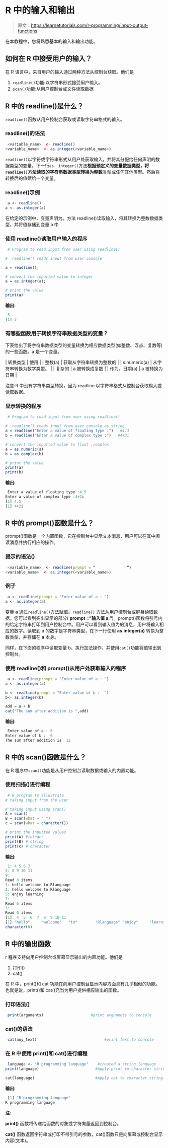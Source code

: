 # R 中的输入和输出

> 原文：<https://learnetutorials.com/r-programming/input-output-functions>

在本教程中，您将熟悉基本的输入和输出功能。

## 如何在 R 中接受用户的输入？

在 R 语言中，来自用户的输入通过两种方法从控制台获取。他们是

1.  `readline()`功能:以字符串形式接受用户输入。
2.  `scan()`功能:从用户控制台或文件读取数据

## R 中的 readline()是什么？

`readline()`函数从用户控制台获取或读取字符串格式的输入。

### readline()的语法

```r
 <variable_name>  <- readline()
<variable_name>  <- as.integer(<variable_name>) 

```

`readline()`以字符或字符串形式从用户处获取输入，并将其分配给任何声明的数据类型的变量。下一行`as. integer()`方法**根据预定义的变量数据类型，将`readline()`方法读取的字符串数据类型转换为整数**类型或任何其他类型。然后将转换后的值赋给一个变量。

### readline()示例

```r
 a <- readline()
a <- as.integer(a) 

```

在给定的示例中，变量声明为。方法 readline()读取输入，将其转换为整数数据类型，并将值存储到变量 a 中

### 使用 readline()读取用户输入的程序

```r
 # Program to read input from user using readline()

#  readline() reads input from user console

a = readline();

# convert the inputted value to integer
a = as.integer(a);

# print the value
print(a) 

```

**输出:**

```r
 5
[1] 5 
```

### 有哪些函数用于转换字符串数据类型的变量？

下表给出了将字符串数据类型的变量转换为相应数据类型(如整数、浮点、复数等)的一些函数。a 是一个变量。

| 转换类型 | 使用 |
| 整数(a) | 获取从字符串转换为整数的 |
| s.numeric(a) | 从字符串转换为数字类型。 |
| 复杂的 | a 被转换成复数 |
| 作为。日期(a) | a 被转换为日期 |

注意:R 中没有字符串类型转换，因为 readline 以字符串格式从控制台获取输入或读取数据。

### 显示转换的程序

```r
 # Program to read input from user using readline()

#  readline() reads input from user console as string
a = readline("Enter a value of floating type :")   #4.3
b = readline("Enter a value of complex type :")   #4+2i

# convert the inputted value to float ,complex
a = as.numeric(a)
b = as.complex(b)

# print the value
print(a)
print(b) 

```

**输出:**

```r
 Enter a value of floating type :4.5
Enter a value of complex type :4+2i
[1] 4.5
[1] 4+2i 
```

## R 中的 prompt()函数是什么？

prompt()函数是一个内置函数，它在控制台中显示文本消息，用户可以在其中阅读消息并执行相应的操作。

### 提示的语法()

```r
 <variable_name>  <- readline(prompt = “              “)
<variable_name>  <- as.integer(<variable_name>) 

```

### 例子

```r
 a <- readline(prompt = "Enter value of a : ")
a <- as.integer(a) 

```

变量 **a** 通过`readline()`方法赋值。`readline()` 方法从用户控制台或屏幕读取数据。您可以看到突出显示的部分( **prompt =“输入值 a:“**)。prompt()函数将引号内的给定字符串打印到用户控制台中。用户可以看到输入值为的消息，用户将输入相应的数字。读取到 a 的数字是字符串类型，在下一行使用 **as.integer(a)** 转换为整数类型，并存储在 **a** 本身。

同样，在下面的程序中读取变量 b。执行加法操作，并使用`cat()`功能将值输出到控制台。

### 使用 readline()和 prompt()从用户处获取输入的程序

```r
 a <- readline(prompt = "Enter value of a : ")
a <- as.integer(a)

b <- readline(prompt = "Enter value of b :  ")
b<- as.integer(b)

add = a + b
cat("The sum after addition is ",add) 

```

**输出:**

```r
 Enter value of a : 6
Enter value of b :  6
The sum after addition is  12 
```

## R 中的 scan()函数是什么？

在 R 程序中`scan()`功能是从用户控制台读取数据或输入的内置功能。

### 使用扫描()进行编程

```r
 # R program to illustrate
# taking input from the user

# taking input using scan()
A = scan()
B = scan(what = " ")
c = scan(what = character())

# print the inputted values
print(A) #integer
print(B) # string
print(c) # character 

```

**输出:**

```r
 1: 4 5 6 7
5: 8 9 10 11
9: 
Read 8 items
1: hello welcome to Rlanguage
1: hello welcome to Rlanguage
5: enjoy learning
7: 
Read 6 items
1: 
Read 0 items
[1]  4  5  6  7  8  9 10 11
[1] "hello"     "welcome"   "to"        "Rlanguage" "enjoy"     "learning" 
character(0) 
```

## R 中的输出函数

r 程序支持向用户控制台或屏幕显示输出的内置功能。他们是

1.  打印()
2.  cat()

在 R 中，print()和 cat 功能在向用户控制台显示内容方面具有几乎相似的功能。也就是说，print()和 cat()充当为用户提供相应输出的函数。

### 打印语法()

```r
 print(arguments)                     #print arguments to console 

```

### cat()的语法

```r
 cat(any_text)                              #print text to console 

```

### 在 R 中使用 print()和 cat()进行编程

```r
 language <- "R programming language"    #created a string language
print(language)                         #Apply print to character string language

cat(language)                           #Apply cat to character string 

```

**输出:**

```r
 [1] "R programming language"
R programming language 
```

**注**:

**print()** 函数将传递给函数的对象或字符向量返回到控制台。

**cat()** 函数返回字符串或打印不带引号的参数，cat()函数只是向屏幕或控制台显示内容(文本)。